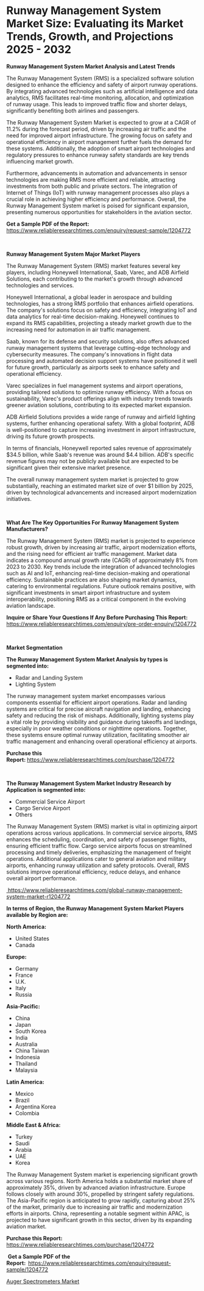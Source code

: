 <p><h1>Runway Management System Market Size: Evaluating its Market Trends, Growth, and Projections 2025 - 2032</h1></p><p><strong>Runway Management System Market Analysis and Latest Trends</strong></p>
<p><p>The Runway Management System (RMS) is a specialized software solution designed to enhance the efficiency and safety of airport runway operations. By integrating advanced technologies such as artificial intelligence and data analytics, RMS facilitates real-time monitoring, allocation, and optimization of runway usage. This leads to improved traffic flow and shorter delays, significantly benefiting both airlines and passengers.</p><p>The Runway Management System Market is expected to grow at a CAGR of 11.2% during the forecast period, driven by increasing air traffic and the need for improved airport infrastructure. The growing focus on safety and operational efficiency in airport management further fuels the demand for these systems. Additionally, the adoption of smart airport technologies and regulatory pressures to enhance runway safety standards are key trends influencing market growth. </p><p>Furthermore, advancements in automation and advancements in sensor technologies are making RMS more efficient and reliable, attracting investments from both public and private sectors. The integration of Internet of Things (IoT) with runway management processes also plays a crucial role in achieving higher efficiency and performance. Overall, the Runway Management System market is poised for significant expansion, presenting numerous opportunities for stakeholders in the aviation sector.</p></p>
<p><strong>Get a Sample PDF of the Report:&nbsp;</strong> <a href="https://www.reliableresearchtimes.com/enquiry/request-sample/1204772?utm_campaign=3585&utm_medium=2&utm_source=Github&utm_content=ia&utm_term=12042025&utm_id=runway-management-system">https://www.reliableresearchtimes.com/enquiry/request-sample/1204772</a></p>
<p>&nbsp;</p>
<p><strong>Runway Management System Major Market Players</strong></p>
<p><p>The Runway Management System (RMS) market features several key players, including Honeywell International, Saab, Varec, and ADB Airfield Solutions, each contributing to the market's growth through advanced technologies and services.</p><p>Honeywell International, a global leader in aerospace and building technologies, has a strong RMS portfolio that enhances airfield operations. The company's solutions focus on safety and efficiency, integrating IoT and data analytics for real-time decision-making. Honeywell continues to expand its RMS capabilities, projecting a steady market growth due to the increasing need for automation in air traffic management.</p><p>Saab, known for its defense and security solutions, also offers advanced runway management systems that leverage cutting-edge technology and cybersecurity measures. The company's innovations in flight data processing and automated decision support systems have positioned it well for future growth, particularly as airports seek to enhance safety and operational efficiency.</p><p>Varec specializes in fuel management systems and airport operations, providing tailored solutions to optimize runway efficiency. With a focus on sustainability, Varec's product offerings align with industry trends towards greener aviation solutions, contributing to its expected market expansion.</p><p>ADB Airfield Solutions provides a wide range of runway and airfield lighting systems, further enhancing operational safety. With a global footprint, ADB is well-positioned to capture increasing investment in airport infrastructure, driving its future growth prospects.</p><p>In terms of financials, Honeywell reported sales revenue of approximately $34.5 billion, while Saab's revenue was around $4.4 billion. ADB's specific revenue figures may not be publicly available but are expected to be significant given their extensive market presence.</p><p>The overall runway management system market is projected to grow substantially, reaching an estimated market size of over $1 billion by 2025, driven by technological advancements and increased airport modernization initiatives.</p></p>
<p>&nbsp;</p>
<p><strong>What Are The Key Opportunities For Runway Management System Manufacturers?</strong></p>
<p><p>The Runway Management System (RMS) market is projected to experience robust growth, driven by increasing air traffic, airport modernization efforts, and the rising need for efficient air traffic management. Market data indicates a compound annual growth rate (CAGR) of approximately 8% from 2023 to 2030. Key trends include the integration of advanced technologies such as AI and IoT, enhancing real-time decision-making and operational efficiency. Sustainable practices are also shaping market dynamics, catering to environmental regulations. Future outlook remains positive, with significant investments in smart airport infrastructure and system interoperability, positioning RMS as a critical component in the evolving aviation landscape.</p></p>
<p><strong>Inquire or Share Your Questions If Any Before Purchasing This Report:</strong> <a href="https://www.reliableresearchtimes.com/enquiry/pre-order-enquiry/1204772?utm_campaign=3585&utm_medium=2&utm_source=Github&utm_content=ia&utm_term=12042025&utm_id=runway-management-system">https://www.reliableresearchtimes.com/enquiry/pre-order-enquiry/1204772</a></p>
<p>&nbsp;</p>
<p><strong>Market Segmentation</strong></p>
<p><strong>The Runway Management System Market Analysis by types is segmented into:</strong></p>
<p><ul><li>Radar and Landing System</li><li>Lighting System</li></ul></p>
<p><p>The runway management system market encompasses various components essential for efficient airport operations. Radar and landing systems are critical for precise aircraft navigation and landing, enhancing safety and reducing the risk of mishaps. Additionally, lighting systems play a vital role by providing visibility and guidance during takeoffs and landings, especially in poor weather conditions or nighttime operations. Together, these systems ensure optimal runway utilization, facilitating smoother air traffic management and enhancing overall operational efficiency at airports.</p></p>
<p><strong>Purchase this Report:&nbsp;</strong><a href="https://www.reliableresearchtimes.com/purchase/1204772?utm_campaign=3585&utm_medium=2&utm_source=Github&utm_content=ia&utm_term=12042025&utm_id=runway-management-system">https://www.reliableresearchtimes.com/purchase/1204772</a></p>
<p>&nbsp;</p>
<p><strong>The Runway Management System Market Industry Research by Application is segmented into:</strong></p>
<p><ul><li>Commercial Service Airport</li><li>Cargo Service Airport</li><li>Others</li></ul></p>
<p><p>The Runway Management System (RMS) market is vital in optimizing airport operations across various applications. In commercial service airports, RMS enhances the scheduling, coordination, and safety of passenger flights, ensuring efficient traffic flow. Cargo service airports focus on streamlined processing and timely deliveries, emphasizing the management of freight operations. Additional applications cater to general aviation and military airports, enhancing runway utilization and safety protocols. Overall, RMS solutions improve operational efficiency, reduce delays, and enhance overall airport performance.</p></p>
<p><a href="https://www.reliableresearchtimes.com/global-runway-management-system-market-r1204772?utm_campaign=3585&utm_medium=2&utm_source=Github&utm_content=ia&utm_term=12042025&utm_id=runway-management-system">&nbsp;https://www.reliableresearchtimes.com/global-runway-management-system-market-r1204772</a></p>
<p><strong>In terms of Region, the Runway Management System Market Players available by Region are:</strong></p>
<p>
    <p> <strong> North America: </strong>
        <ul>
            <li>United States</li>
            <li>Canada</li>
        </ul>
        </p> 
    <p> <strong> Europe: </strong>
        <ul>
            <li>Germany</li>
            <li>France</li>
            <li>U.K.</li>
            <li>Italy</li>
            <li>Russia</li>
        </ul>
        </p> 
    <p> <strong> Asia-Pacific: </strong>
        <ul>
            <li>China</li>
            <li>Japan</li>
            <li>South Korea</li>
            <li>India</li>
            <li>Australia</li>
            <li>China Taiwan</li>
            <li>Indonesia</li>
            <li>Thailand</li>
            <li>Malaysia</li>
        </ul>
        </p> 
    <p> <strong> Latin America: </strong>
        <ul>
            <li>Mexico</li>
            <li>Brazil</li>
            <li>Argentina Korea</li>
            <li>Colombia</li>
        </ul>
        </p> 
    <p> <strong> Middle East & Africa: </strong>
        <ul>
            <li>Turkey</li>
            <li>Saudi</li>
            <li>Arabia</li>
            <li>UAE</li>
            <li>Korea</li>
        </ul>
    </p>
    </p>
<p><p>The Runway Management System market is experiencing significant growth across various regions. North America holds a substantial market share of approximately 35%, driven by advanced aviation infrastructure. Europe follows closely with around 30%, propelled by stringent safety regulations. The Asia-Pacific region is anticipated to grow rapidly, capturing about 25% of the market, primarily due to increasing air traffic and modernization efforts in airports. China, representing a notable segment within APAC, is projected to have significant growth in this sector, driven by its expanding aviation market.</p></p>
<p><strong>Purchase this Report: </strong><a href="https://www.reliableresearchtimes.com/purchase/1204772?utm_campaign=3585&utm_medium=2&utm_source=Github&utm_content=ia&utm_term=12042025&utm_id=runway-management-system">https://www.reliableresearchtimes.com/purchase/1204772</a></p>
<p>&nbsp;<strong>Get a Sample PDF of the Report:&nbsp;&nbsp;</strong><a href="https://www.reliableresearchtimes.com/enquiry/request-sample/1204772?utm_campaign=3585&utm_medium=2&utm_source=Github&utm_content=ia&utm_term=12042025&utm_id=runway-management-system">https://www.reliableresearchtimes.com/enquiry/request-sample/1204772</a></p>
<p><strong></strong></p>
<p><p><a href="https://github.com/arionmp/Market-Research-Report-List-5/blob/main/auger-spectrometers-market.md?utm_campaign=3585&utm_medium=2&utm_source=Github&utm_content=ia&utm_term=12042025&utm_id=runway-management-system">Auger Spectrometers Market</a></p></p>